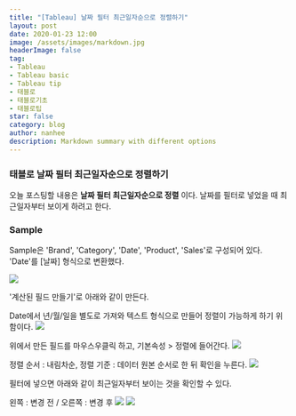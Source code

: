 ```yaml
---
title: "[Tableau] 날짜 필터 최근일자순으로 정렬하기"
layout: post
date: 2020-01-23 12:00
image: /assets/images/markdown.jpg
headerImage: false
tag:
- Tableau
- Tableau basic
- Tableau tip
- 태블로
- 태블로기초
- 태블로팁
star: false
category: blog
author: nanhee
description: Markdown summary with different options
---
```



### 태블로 날짜 필터 최근일자순으로 정렬하기
오늘 포스팅할 내용은 **날짜 필터 최근일자순으로 정렬** 이다.
날짜를 필터로 넣었을 때 최근일자부터 보이게 하려고 한다.

### Sample
Sample은 'Brand', 'Category', 'Date', 'Product', 'Sales'로 구성되어 있다. 'Date'를 [날짜] 형식으로 변환했다.

![](https://github.com/nanheee/nanheee.github.io/blob/master/assets/basic/basic_datesorting_1.png?raw=true)


'계산된 필드 만들기'로 아래와 같이 만든다.

Date에서 년/월/일을 별도로 가져와 텍스트 형식으로 만들어 정렬이 가능하게 하기 위함이다.
![](https://github.com/nanheee/nanheee.github.io/blob/master/assets/basic/basic_datesorting_2.png?raw=true)


위에서 만든 필드를 마우스우클릭 하고, 기본속성 > 정렬에 들어간다.
![](https://github.com/nanheee/nanheee.github.io/blob/master/assets/basic/basic_datesorting_3.png?raw=true)


정렬 순서 : 내림차순, 정렬 기준 : 데이터 원본 순서로 한 뒤 확인을 누른다.
![](https://github.com/nanheee/nanheee.github.io/blob/master/assets/basic/basic_datesorting_4.png?raw=true)


필터에 넣으면 아래와 같이 최근일자부터 보이는 것을 확인할 수 있다.

왼쪽 : 변경 전 / 오른쪽 : 변경 후
![](https://github.com/nanheee/nanheee.github.io/blob/master/assets/basic/basic_datesorting_5.png?raw=true)
![](https://github.com/nanheee/nanheee.github.io/blob/master/assets/basic/basic_datesorting_6.png?raw=true)
